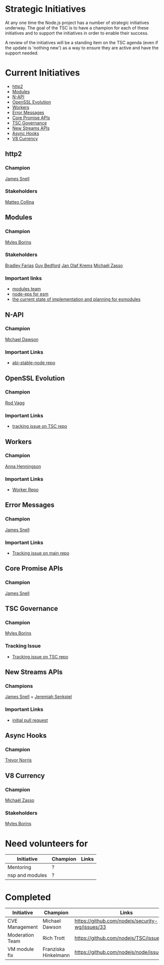 # Strategic Initiatives

At any one time the Node.js project has a number of strategic initiatives
underway.  The goal of the TSC is to have a champion for each of these
initiatives and to support the initiatives in order to enable their
success.

A review of the initiatives will be a standing item on the TSC agenda (even
if the update is 'nothing new') as a way to ensure they are active
and have the support needed.

# Current Initiatives

* [http2](#http2)
* [Modules](#modules)
* [N-API](#n-api)
* [OpenSSL Evolution](#openssl-evolution)
* [Workers](#workers)
* [Error Messages](#error-messages)
* [Core Promise APIs](#core-promise-apis)
* [TSC Governance](#tsc-governance)
* [New Streams APIs](#new-streams-apis)
* [Async Hooks](#async-hooks)
* [V8 Currency](#v8-currency)

## http2

### Champion

[James Snell][jasnell]

### Stakeholders

[Matteo Collina][mcollina]

## Modules

### Champion

[Myles Borins][MylesBorins]

### Stakeholders

[Bradley Farias][bmeck]
[Guy Bedford][guybedford]
[Jan Olaf Krems][jkrems]
[Michaël Zasso][targos]

### Important links

* [modules team](https://github.com/nodejs/modules)
* [node-eps for esm](https://github.com/nodejs/node-eps/blob/master/002-es-modules.md)
* [the current state of implementation and planning for esmodules](https://medium.com/the-node-js-collection/the-current-state-of-implementation-and-planning-for-esmodules-a4ecb2aac07a)

## N-API

### Champion

[Michael Dawson][mhdawson]

### Important Links

* [abi-stable-node repo](https://github.com/nodejs/abi-stable-node)

## OpenSSL Evolution

### Champion

[Rod Vagg][rvagg]

### Important Links

* [tracking issue on TSC repo](https://github.com/nodejs/TSC/issues/364)

## Workers

### Champion

[Anna Henningson][addaleax]

### Important Links

* [Worker Repo](https://github.com/nodejs/worker)

## Error Messages

### Champion
[James Snell][jasnell]

### Important Links

* [Tracking issue on main repo](https://github.com/nodejs/node/issues/11273)

## Core Promise APIs

### Champion

[James Snell][jasnell]

## TSC Governance

### Champion

[Myles Borins][MylesBorins]

### Tracking Issue

* [Tracking issue on TSC repo](https://github.com/nodejs/TSC/issues/383)


## New Streams APIs

### Champions

[James Snell][jasnell] + [Jeremiah Senkpiel][fishrock123]

### Important Links

* [initial pull request](https://github.com/nodejs/node/pull/16414)

## Async Hooks

### Champion

[Trevor Norris][trevnorris]

## V8 Currency

### Champion

[Michaël Zasso][targos]

### Stakeholders

[Myles Borins][MylesBorins]


# Need volunteers for

| Initiative        | Champion                        | Links                                                            |
|-------------------|---------------------------------|------------------------------------------------------------------|
| Mentoring         | ?                               |                                                                  |
| nsp and modules   | ?                               |                                                                  |


# Completed

| Initiative      | Champion             | Links                                           |
|-----------------|----------------------|-------------------------------------------------|
| CVE Management  | Michael Dawson       | https://github.com/nodejs/security-wg/issues/33 |
| Moderation Team | Rich Trott           | https://github.com/nodejs/TSC/issues/329        |
| VM module fix   | Franziska Hinkelmann | https://github.com/nodejs/node/issues/6283      |


[jasnell]: https://github.com/jasnell
[MylesBorins]: https://github.com/MylesBorins
[fishrock123]: https://github.com/fishrock123
[addaleax]: https://github.com/addaleax
[mhdawson]: https://github.com/mhdawson
[rvagg]: https://github.com/rvagg
[trott]: https://github.com/trott
[trevnorris]: https://github.com/trevnorris
[targos]: https://github.com/targos
[bmeck]: https://github.com/bmeck
[guybedford]: https://github.com/guybedford
[jkrems]: https:/github.com/jkrems
[mcollina]: https://github.com/mcollina